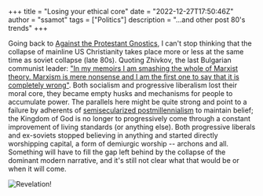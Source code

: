 +++
title = "Losing your ethical core"
date = "2022-12-27T17:50:46Z"
author = "ssamot"
tags = ["Politics"]
description = "...and other post 80's trends"
+++


Going back to [Against the Protestant Gnostics](https://global.oup.com/academic/product/against-the-protestant-gnostics-9780195084368), I can't stop thinking that the collapse of mainline US Christianity takes place more or less at the same time as soviet collapse (late 80s). Quoting Zhivkov, the last Bulgarian communist leader: ["In my memoirs I am smashing the whole of Marxist theory. Marxism is mere nonsense and I am the first one to say that it is completely wrong"](https://www.irishtimes.com/news/marxism-is-bunk-says-exdictator-1.90868). Both socialism and progressive liberalism lost their moral core, they became empty husks and mechanisms for people to accumulate power. The parallels here might be quite strong and point to a failure by adherents of [semisecularized postmillennialism](https://www.jstor.org/stable/2711630) to maintain belief; the Kingdom of God is no longer to progressively come through a constant improvement of living standards (or anything else). Both progressive liberals and ex-soviets stopped believing in anything and started directly worshipping capital, a form of demiurgic worship -- archons and all. Something will have to fill the gap left behind by the collapse of the dominant modern narrative, and it's still not clear what that would be or when it will come.   


![Revelation!](https://www.thebricktestament.com/revelation/future_revealed_to_guy_on_tiny_mediterranean_island/rv01_17-18.jpg)


